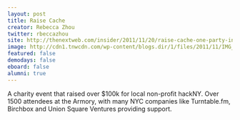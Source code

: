 ```yaml
---
layout: post
title: Raise Cache
creator: Rebecca Zhou
twitter: rbeccazhou
site: http://thenextweb.com/insider/2011/11/20/raise-cache-one-party-in-nyc-raises-over-100000-for-local-hackers/
image: http://cdn1.tnwcdn.com/wp-content/blogs.dir/1/files/2011/11/IMG_5130-520x781.jpg
featured: false
demodays: false
eboard: false
alumni: true
---
```

A charity event that raised over $100k for local non-profit hackNY. Over 1500 attendees at the Armory, with many NYC companies like Turntable.fm, Birchbox and Union Square Ventures providing support.